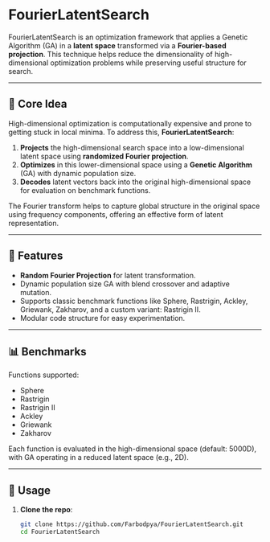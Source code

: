# FourierLatentSearch

FourierLatentSearch is an optimization framework that applies a Genetic Algorithm (GA) in a **latent space** transformed via a **Fourier-based projection**. This technique helps reduce the dimensionality of high-dimensional optimization problems while preserving useful structure for search.

---

## 🔬 Core Idea

High-dimensional optimization is computationally expensive and prone to getting stuck in local minima. To address this, **FourierLatentSearch**:

1. **Projects** the high-dimensional search space into a low-dimensional latent space using **randomized Fourier projection**.
2. **Optimizes** in this lower-dimensional space using a **Genetic Algorithm** (GA) with dynamic population size.
3. **Decodes** latent vectors back into the original high-dimensional space for evaluation on benchmark functions.

The Fourier transform helps to capture global structure in the original space using frequency components, offering an effective form of latent representation.

---

## 🧠 Features

- **Random Fourier Projection** for latent transformation.
- Dynamic population size GA with blend crossover and adaptive mutation.
- Supports classic benchmark functions like Sphere, Rastrigin, Ackley, Griewank, Zakharov, and a custom variant: Rastrigin II.
- Modular code structure for easy experimentation.

---

## 📊 Benchmarks

Functions supported:

- Sphere
- Rastrigin
- Rastrigin II
- Ackley
- Griewank
- Zakharov

Each function is evaluated in the high-dimensional space (default: 5000D), with GA operating in a reduced latent space (e.g., 2D).

---

## 🚀 Usage

1. **Clone the repo**:

   ```bash
   git clone https://github.com/Farbodpya/FourierLatentSearch.git
   cd FourierLatentSearch
